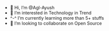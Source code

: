- 👋 Hi, I’m @Agl-Ayush
- 👀 I’m interested in Technology in Trend
- ^-^ I’m currently learning more than 5+ stuffs
- 💞️ I’m looking to collaborate on Open Source


<!---
Agl-Ayush/Agl-Ayush is a ✨ special ✨ repository because its `README.md` (this file) appears on your GitHub profile.
You can click the Preview link to take a look at your changes.
--->
